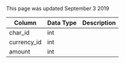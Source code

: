 This page was updated September 3 2019

| Column      | Data Type | Description |
| ----------- | --------- | ----------- |
| char_id     | int       |             |
| currency_id | int       |             |
| amount      | int       |             |